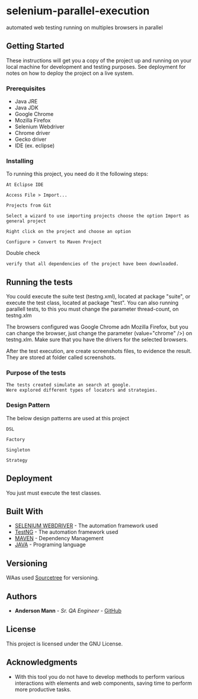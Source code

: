 # selenium-parallel-execution
automated web testing running on multiples browsers in parallel

## Getting Started

These instructions will get you a copy of the project up and running on your local machine for development and testing purposes. See deployment for notes on how to deploy the project on a live system.

### Prerequisites

* Java JRE
* Java JDK
* Google Chrome
* Mozilla Firefox
* Selenium Webdriver
* Chrome driver
* Gecko driver
* IDE (ex. eclipse)

### Installing

To running this project, you need do it the following steps:

```
At Eclipse IDE
```

```
Access File > Import...
```

```
Projects from Git
```

```
Select a wizard to use importing projects choose the option Import as general project
```

```
Right click on the project and choose an option
```

```
Configure > Convert to Maven Project
```

Double check

```
verify that all dependencies of the project have been downloaded.
```

## Running the tests

You could execute the suite test (testng.xml), located at package "suite", or execute the test class, located at package "test".
You can also running parallell tests, to this you must change the parameter thread-count, on testng.xlm

The browsers configured was Google Chrome adn Mozilla Firefox, but you can change the browser, just change the parameter (value="chrome" />) on testng.xlm.
Make sure that you have the drivers for the selected browsers.

After the test execution, are create screenshots files, to evidence the result. 
They are stored at folder called screenshots.

### Purpose of the tests



```
The tests created simulate an search at google.
Were explored different types of locators and strategies.
```

### Design Pattern

The below design patterns are used at this project

```
DSL
```

```
Factory
```

```
Singleton
```

```
Strategy
```

## Deployment

You just must execute the test classes.

## Built With

* [SELENIUM WEBDRIVER](http://seleniumwebdriver.org/selenium-webdriver/) - The automation framework used
* [TestNG](https://testng.org/doc/documentation-main.html/) - The automation framework used
* [MAVEN](https://maven.apache.org/) - Dependency Management
* [JAVA](https://www.oracle.com/technetwork/pt/java/javase/downloads/jdk8-downloads-2133151.html/) - Programing language


## Versioning

WAas used [Sourcetree](https://www.sourcetreeapp.com//) for versioning. 

## Authors

* **Anderson Mann** - *Sr. QA Engineer* - [GitHub](https://github.com/andersonmann)

## License

This project is licensed under the GNU License.

## Acknowledgments

* With this tool you do not have to develop methods to perform various interactions with elements and web components, saving time to perform more productive tasks.
